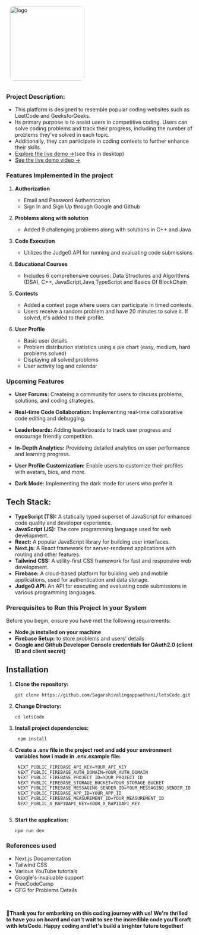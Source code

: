 <img src="https://github.com/Sagarshivalingappaathani/letsCode/assets/121311033/e88b2239-2e5a-41f1-978d-6071f07d47a5" alt="logo" width="200" style="border-radius: 10px; margin: 10px;">

### Project Description:
- This platform is designed to resemble popular coding websites such as LeetCode and GeeksforGeeks.
-  Its primary purpose is to assist users in competitive coding. Users can solve coding problems and track their progress, including the number of problems they've solved in each topic.
-   Additionally, they can participate in coding contests to further enhance their skills.
- [Explore the live demo →](https://lets-code-pink.vercel.app/)(see this in desktop)
- [See the live demo video →](https://www.youtube.com/watch?v=iezi3JEZW10&t=306s)

  
### Features Implemented in the project 

1. **Authorization**
   - Email and Password Authentication
   - Sign In and Sign Up through Google and Github

2. **Problems along with solution**
   - Added 9 challenging problems along with solutions in C++ and Java

3. **Code Execution**
   - Utilizes the Judge0 API for running and evaluating code submissions

4. **Educational Courses**
   - Includes 6 comprehensive courses: Data Structures and Algorithms (DSA), C++, JavaScript,Java,TypeScript and Basics Of BlockChain

5. **Contests**
   - Added a contest page where users can participate in timed contests.
   - Users receive a random problem and have 20 minutes to solve it. If solved, it's added to their profile.

6. **User Profile**
   - Basic user details
   - Problem distribution statistics using a pie chart (easy, medium, hard problems solved)
   - Displaying all solved problems
   - User activity log and calendar
  

### Upcoming Features

- **User Forums:** Createing a community for users to discuss problems, solutions, and coding strategies.

- **Real-time Code Collaboration:** Implementing real-time collaborative code editing and debugging.

- **Leaderboards:** Adding leaderboards to track user progress and encourage friendly competition.

- **In-Depth Analytics:** Provideing detailed analytics on user performance and learning progress.

- **User Profile Customization:** Enable users to customize their profiles with avatars, bios, and more.

- **Dark Mode:** Implementing the dark mode for users who prefer it.


## Tech Stack:

- **TypeScript (TS):** A statically typed superset of JavaScript for enhanced code quality and developer experience.
- **JavaScript (JS):** The core programming language used for web development.
- **React:** A popular JavaScript library for building user interfaces.
- **Next.js:** A React framework for server-rendered applications with routing and other features.
- **Tailwind CSS:** A utility-first CSS framework for fast and responsive web development.
- **Firebase:** A cloud-based platform for building web and mobile applications, used for authentication and data storage.
- **Judge0 API:** An API for executing and evaluating code submissions in various programming languages.

### Prerequisites to Run this Project In your System
Before you begin, ensure you have met the following requirements:

- **Node.js installed on your machine**
- **Firebase Setup:** to store problems and users' details
- **Google and Github Developer Console credentials for OAuth2.0 (client ID and client secret)**


## Installation

1. **Clone the repository:**

   ```
   git clone https://github.com/Sagarshivalingappaathani/letsCode.git
   ```
2. **Change Directory:**

   ```
   cd letsCode
   ```
3. **Install project dependencies:**

   ```
    npm install
   ```
4. **Create a .env file in the project root and add your environment variables how i made in .env.example file:**
   ```
    NEXT_PUBLIC_FIREBASE_API_KEY=YOUR_API_KEY
    NEXT_PUBLIC_FIREBASE_AUTH_DOMAIN=YOUR_AUTH_DOMAIN
    NEXT_PUBLIC_FIREBASE_PROJECT_ID=YOUR_PROJECT_ID
    NEXT_PUBLIC_FIREBASE_STORAGE_BUCKET=YOUR_STORAGE_BUCKET
    NEXT_PUBLIC_FIREBASE_MESSAGING_SENDER_ID=YOUR_MESSAGING_SENDER_ID
    NEXT_PUBLIC_FIREBASE_APP_ID=YOUR_APP_ID
    NEXT_PUBLIC_FIREBASE_MEASUREMENT_ID=YOUR_MEASUREMENT_ID
    NEXT_PUBLIC_X_RAPIDAPI_KEY=YOUR_X_RAPIDAPI_KEY


5. **Start the application:**

   ```
   npm run dev
   ```


### References used

- Next.js Documentation
- Tailwind CSS
- Various YouTube tutorials
- Google's invaluable support
- FreeCodeCamp
- GFG for Problems Details

<br>

**🌟Thank you for embarking on this coding journey with us! We're thrilled to have you on board and can't wait to see the incredible code you'll craft with letsCode. Happy coding and let's build a brighter future together!**


